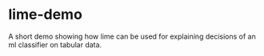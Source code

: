 # lime-demo
A short demo showing how lime can be used for explaining decisions of an ml classifier on tabular data.
